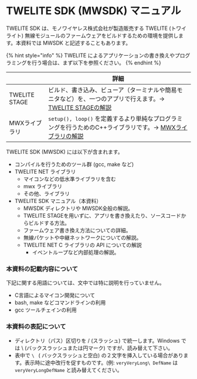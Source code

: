 # TWELITE SDK (MWSDK) マニュアル



TWELITE SDK は、モノワイヤレス株式会社が製造販売する TWELITE (トワイライト) 無線モジュールのファームウェアをビルドするための環境を提供します。本資料では MWSDK と記述することもあります。

{% hint style="info" %}
TWELITE によるアプリケーションの書き換えやプログラミングを行う場合は、まず以下を参照ください。
{% endhint %}

|               | 詳細                                                                                                                                    |
| ------------- | ------------------------------------------------------------------------------------------------------------------------------------- |
| TWELITE STAGE | ビルド、書き込み、ビューア（ターミナルや簡易モニタなど）を、一つのアプリで行えます。→ <a href="https://mono-wireless.com/jp/products/stage/">TWELITE STAGEの解説</a> |
| MWXライブラリ      | `setup(), loop()` を定義するより単純なプログラミングを行うためのC++ライブラリです。→ <a href="https://mwx.twelite.info">MWXライブラリの解説</a>     |



TWELITE SDK (MWSDK) には以下が含まれます。

* コンパイルを行うためのツール群 (gcc, make など)
* TWELITE NET ライブラリ
  * マイコンなどの低水準ライブラリを含む
  * mwx ライブラリ
  * その他、ライブラリ
* TWELITE SDK マニュアル（本資料）
  * MWSDK ディレクトリや MWSDK全般の解説。
  * TWELITE STAGEを用いずに、アプリを書き換えたり、ソースコードからビルドする方法。
  * ファームウェア書き換え方法についての詳細。
  * 無線パケットや中継ネットワークについての解説。
  * TWELITE NET C ライブラリの API についての解説 
    * イベントループなど内部処理の解説。



### 本資料の記載内容について

下記に関する用語については、文中では特に説明を行っていません。

* C言語によるマイコン開発について
* bash, make などコマンドラインの利用
* gcc ツールチェインの利用



### 本資料の表記について

* ディレクトリ（パス）区切りを / (スラッシュ) で統一します。Windows では \ (バックスラッシュまたは円マーク) ですが、読み替えて下さい。
* 表中で `\ ` ( バックスラッシュと空白) の２文字を挿入している場合があります。表示時に途中改行を促すものです。(例: `veryVeryLong\ DefName` は `veryVeryLongDefName`  と読み替えてください。

